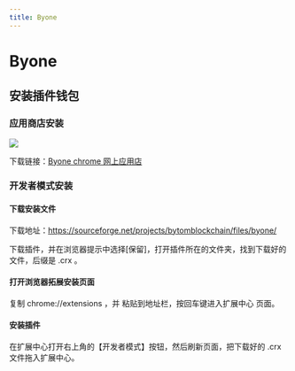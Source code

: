 ```yaml
---
title: Byone
---
```


# Byone


## 安装插件钱包

### 应用商店安装

![](https://cdn.8btc.com/wp-content/uploads/2019/08/201908260226556104.png)

下载链接：[Byone chrome 网上应用店](https://chrome.google.com/webstore/detail/byone/nlgbhdfgdhgbiamfdfmbikcdghidoadd)

### 开发者模式安装

#### 下载安装文件

下载地址：https://sourceforge.net/projects/bytomblockchain/files/byone/

下载插件，并在浏览器提示中选择[保留]，打开插件所在的文件夹，找到下载好的文件，后缀是 .crx 。

#### 打开浏览器拓展安装页面

复制 chrome://extensions ，并 粘贴到地址栏，按回车键进入扩展中心 页面。

#### 安装插件

在扩展中心打开右上角的【开发者模式】按钮，然后刷新页面，把下载好的 .crx 文件拖入扩展中心。






